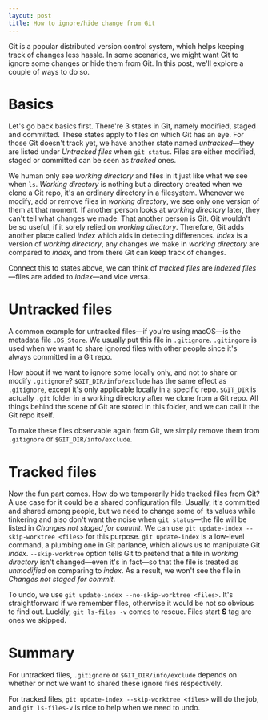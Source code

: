 ```yaml
---
layout: post
title: How to ignore/hide change from Git
---
```


Git is a popular distributed version control system, which helps keeping track of changes less hassle. In some scenarios, we might want Git to ignore some changes or hide them from Git. In this post, we'll explore a couple of ways to do so.

# Basics

Let's go back basics first. There're 3 states in Git, namely modified, staged and committed. These states apply to files on which Git has an eye. For those Git doesn't track yet, we have another state named *untracked*—they are listed under _Untracked files_ when `git status`. Files are either modified, staged or committed can be seen as *tracked* ones.

We human only see *working directory* and files in it just like what we see when `ls`. *Working directory* is nothing but a directory created when we clone a Git repo, it's an ordinary directory in a filesystem. Whenever we modify, add or remove files in *working directory*, we see only one version of them at that moment. If another person looks at *working directory* later, they can't tell what changes we made. That another person is Git. Git wouldn't be so useful, if it sorely relied on *working directory*. Therefore, Git adds another place called *index* which aids in detecting differences. *Index* is a version of *working directory*, any changes we make in *working directory* are compared to *index*, and from there Git can keep track of changes.

Connect this to states above, we can think of *tracked files* are *indexed files*—files are added to *index*—and vice versa.

# Untracked files

A common example for untracked files—if you're using macOS—is the metadata file `.DS_Store`. We usually put this file in `.gitignore`. `.gitingore` is used when we want to share ignored files with other people since it's always committed in a Git repo.

How about if we want to ignore some locally only, and not to share or modify `.gitignore`? `$GIT_DIR/info/exclude` has the same effect as `.gitignore`, except it's only applicable locally in a specific repo. `$GIT_DIR` is actually `.git` folder in a working directory after we clone from a Git repo. All things behind the scene of Git are stored in this folder, and we can call it the Git repo itself.

To make these files observable again from Git, we simply remove them from `.gitignore` or `$GIT_DIR/info/exclude`.

# Tracked files

Now the fun part comes. How do we temporarily hide tracked files from Git? A use case for it could be a shared configuration file. Usually, it's committed and shared among people, but we need to change some of its values while tinkering and also don't want the noise when `git status`—the file will be listed in _Changes not staged for commit_. We can use `git update-index --skip-worktree <files>` for this purpose. `git update-index` is a low-level command, a plumbing one in Git parlance, which allows us to manipulate Git _index_. `--skip-worktree` option tells Git to pretend that a file in *working directory* isn't changed—even it's in fact—so that the file is treated as *unmodified* on comparing to _index_. As a result, we won't see the file in _Changes not staged for commit_.

To undo, we use `git update-index --no-skip-worktree <files>`. It's straightforward if we remember files, otherwise it would be not so obvious to find out. Luckily, `git ls-files -v` comes to rescue. Files start **S** tag are ones we skipped.

# Summary

For untracked files, `.gitignore` or `$GIT_DIR/info/exclude` depends on whether or not we want to shared these ignore files respectively.

For tracked files, `git update-index --skip-worktree <files>` will do the job, and `git ls-files-v` is nice to help when we need to undo.